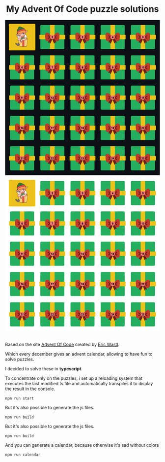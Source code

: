 # <div align="center">My Advent Of Code puzzle solutions</div>  

<div align="center">    
    <img src="imgs/calendar.png#gh-dark-mode-only" alt="My Advent Of Code Calendar" width="600" />
    <img src="imgs/calendar_light.png#gh-light-mode-only" alt="My Advent Of Code Calendar" width="600" />
</div>
<br />

Based on the site [Advent Of Code](https://adventofcode.com/) created by [Eric Wastl](https://github.com/topaz).

Which every december gives an advent calendar, allowing to have fun to solve puzzles.

I decided to solve these in **typescript**.

To concentrate only on the puzzles, i set up a reloading system that executes the last modified ts file and automatically transpiles it to display the result in the console.

    npm run start

But it's also possible to generate the js files.

    npm run build

But it's also possible to generate the js files.

    npm run build

And you can generate a calendar, because otherwise it's sad without colors

    npm run calendar
